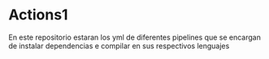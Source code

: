 # Actions1
En este repositorio estaran los yml de diferentes pipelines que se encargan de instalar dependencias e compilar en sus respectivos lenguajes
